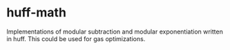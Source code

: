 # huff-math

Implementations of modular subtraction and modular exponentiation written in huff. This could be used for gas optimizations.

